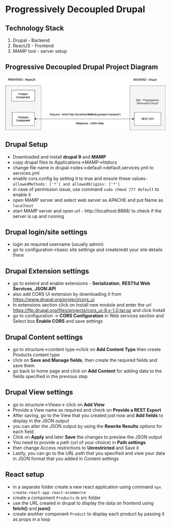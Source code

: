 # Progressively Decoupled Drupal

## Technology Stack
1. Drupal - Backend
2. ReactJS - Frontend
3. MAMP tool - server setup

## Progressive Decoupled Drupal Project Diagram
![Progressive Decoupled Drupal Project Diagram](/public/images/progressively_decoupled_drupal.jpg)

## Drupal Setup
- Downloaded and install **drupal 9** and **MAMP**
- copy drupal files to Applications->MAMP->htdocs
- change file name in drupal->sites->default->default.services.yml to services.yml
- enable cors.config by setting it to true and ensure these values- `allowedMethods: ['*'] and allowedOrigins: ['*']`
- in case of permission issue, use command `sudo chmod 777 default` to enable it
- open MAMP server and select web server as APACHE and put Name as `localhost`
- start MAMP server and open url - http://localhost:8888/ to check if the server is up and running

## Drupal login/site settings
- login as required username (usually admin)
- go to configuration->basic site settings and create/edit your site details there

## Drupal Extension settings
- go to extend and enable extensions - **Serialization**, **RESTful Web Services**, **JSON:API** 
- also add CORS UI extension by downloading it from https://www.drupal.org/project/cors_ui 
- In extensions section click on Install new module and enter the url https://ftp.drupal.org/files/projects/cors_ui-8.x-1.0.tar.gz and click Install
- go to configuration -> **CORS Configuration** in Web services section and Select box **Enable CORS** and save settings

## Drupal Content settings
- go to structure->content type->click on **Add Content Type** then create Products content type
- click on **Save and Manage fields**, then create the required fields and save them
- go back to home page and click on **Add Content** for adding data to the fields specified in the previous step

## Drupal View settings
- go to structure->Views-> click on **Add View** 
- Provide a View name as required and check on **Provide a REST Export**
- After saving, go to the View that you created just now and **Add fields** to display in the JSON output
- you can alter the JSON output by using the **Rewrite Results** options for each field
- Click on **Apply** and later **Save** the changes to preview the JSON output
- You need to provide a path (url of your choice) in **Path settings** 
- then change Access restrictions to **Unrestricted** and Save it
- Lastly, you can go to the URL path that you specified and view your data in JSON format that you added in Content settings

## React setup
- in a separate folder create a new react application using command `npx create-react-app react-ecommerce`
- create a component `Products` in src folder
- use the URL created in drupal to display the data on frontend using **fetch()** and **json()**
- create another component `Product` to display each product by passing it as props in a loop
